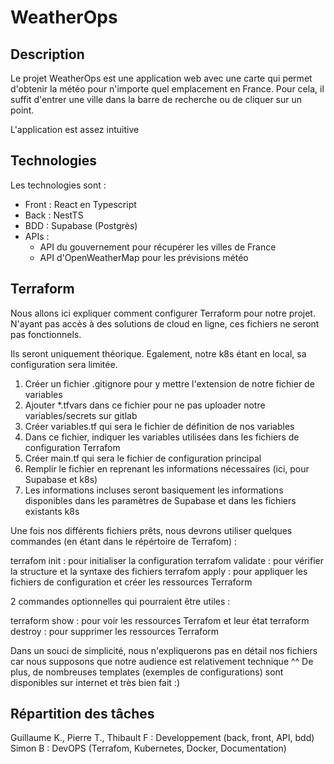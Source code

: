 # WeatherOps

## Description

Le projet WeatherOps est une application web avec une carte qui permet d'obtenir la météo pour n'importe quel emplacement en France.
Pour cela, il suffit d'entrer une ville dans la barre de recherche ou de cliquer sur un point.

L'application est assez intuitive

## Technologies

Les technologies sont : 

- Front : React en Typescript
- Back : NestTS
- BDD : Supabase (Postgrès)
- APIs : 
  - API du gouvernement pour récupérer les villes de France
  - API d'OpenWeatherMap pour les prévisions météo

## Terraform

Nous allons ici expliquer comment configurer Terraform pour notre projet.
N'ayant pas accès à des solutions de cloud en ligne, ces fichiers ne seront pas fonctionnels.

Ils seront uniquement théorique.
Egalement, notre k8s étant en local, sa configuration sera limitée.

1. Créer un fichier .gitignore pour y mettre l'extension de notre fichier de variables
2. Ajouter *.tfvars dans ce fichier pour ne pas uploader notre variables/secrets sur gitlab
3. Créer variables.tf qui sera le fichier de définition de nos variables
4. Dans ce fichier, indiquer les variables utilisées dans les fichiers de configuration Terrafom
5. Créer main.tf qui sera le fichier de configuration principal
6. Remplir le fichier en reprenant les informations nécessaires (ici, pour Supabase et k8s)
7. Les informations incluses seront basiquement les informations disponibles dans les paramètres de Supabase et dans les fichiers existants k8s


Une fois nos différents fichiers prêts, nous devrons utiliser quelques commandes (en étant dans le répértoire de Terrafom) :

terrafom init : pour initialiser la configuration
terrafom validate : pour vérifier la structure et la syntaxe des fichiers
terrafom apply : pour appliquer les fichiers de configuration et créer les ressources Terraform


2 commandes optionnelles qui pourraient être utiles : 

terraform show : pour voir les ressources Terrafom et leur état 
terraform destroy : pour supprimer les ressources Terraform

Dans un souci de simplicité, nous n'expliquerons pas en détail nos fichiers car nous supposons que notre audience est relativement technique ^^
De plus, de nombreuses templates (exemples de configurations) sont disponibles sur internet et très bien fait :)

## Répartition des tâches 

Guillaume K., Pierre T., Thibault F : Developpement (back, front, API, bdd)
Simon B : DevOPS (Terrafom, Kubernetes, Docker, Documentation)